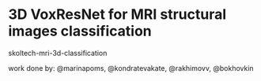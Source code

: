 # 3D VoxResNet for MRI structural images classification
skoltech-mri-3d-classification

work done by: @marinapoms, @kondratevakate, @rakhimovv, @bokhovkin
